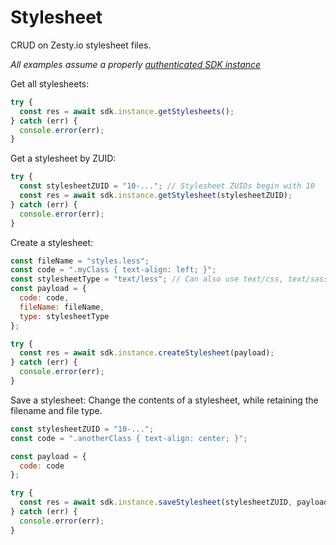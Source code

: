 # Stylesheet

CRUD on Zesty.io stylesheet files.

_All examples assume a properly_ [_authenticated SDK instance_](https://github.com/zesty-io/zesty-org/tree/5b36e6a69eaa109cf8c939006bb82ee5b6bd4eb9/tools/node-sdk/tools/node-sdk/instantiation.md)

Get all stylesheets:

```javascript
try {
  const res = await sdk.instance.getStylesheets();
} catch (err) {
  console.error(err);
}
```

Get a stylesheet by ZUID:

```javascript
try {
  const stylesheetZUID = "10-..."; // Stylesheet ZUIDs begin with 10
  const res = await sdk.instance.getStylesheet(stylesheetZUID);
} catch (err) {
  console.error(err);
}
```

Create a stylesheet:

```javascript
const fileName = "styles.less";
const code = ".myClass { text-align: left; }";
const stylesheetType = "text/less"; // Can also use text/css, text/sass or text/scss
const payload = {
  code: code,
  fileName: fileName,
  type: stylesheetType
};

try {
  const res = await sdk.instance.createStylesheet(payload);
} catch (err) {
  console.error(err);
}
```

Save a stylesheet: Change the contents of a stylesheet, while retaining the filename and file type.

```javascript
const stylesheetZUID = "10-...";
const code = ".anotherClass { text-align: center; }";

const payload = {
  code: code
};

try {
  const res = await sdk.instance.saveStylesheet(stylesheetZUID, payload);
} catch (err) {
  console.error(err);
}
```

